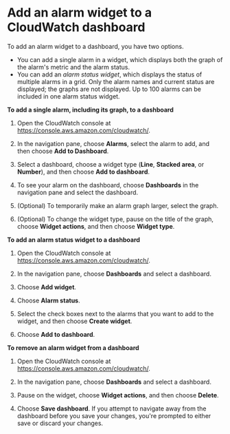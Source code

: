 # Add an alarm widget to a CloudWatch dashboard<a name="add_remove_alarm_dashboard"></a>

To add an alarm widget to a dashboard, you have two options\.
+ You can add a single alarm in a widget, which displays both the graph of the alarm's metric and the alarm status\.
+ You can add an *alarm status widget*, which displays the status of multiple alarms in a grid\. Only the alarm names and current status are displayed; the graphs are not displayed\. Up to 100 alarms can be included in one alarm status widget\.

**To add a single alarm, including its graph, to a dashboard**

1. Open the CloudWatch console at [https://console\.aws\.amazon\.com/cloudwatch/](https://console.aws.amazon.com/cloudwatch/)\.

1. In the navigation pane, choose **Alarms**, select the alarm to add, and then choose **Add to Dashboard**\.

1. Select a dashboard, choose a widget type \(**Line**, **Stacked area**, or **Number**\), and then choose **Add to dashboard**\.

1. To see your alarm on the dashboard, choose **Dashboards** in the navigation pane and select the dashboard\.

1. \(Optional\) To temporarily make an alarm graph larger, select the graph\.

1. \(Optional\) To change the widget type, pause on the title of the graph, choose **Widget actions**, and then choose **Widget type**\.

**To add an alarm status widget to a dashboard**

1. Open the CloudWatch console at [https://console\.aws\.amazon\.com/cloudwatch/](https://console.aws.amazon.com/cloudwatch/)\.

1. In the navigation pane, choose **Dashboards** and select a dashboard\.

1. Choose **Add widget**\.

1. Choose **Alarm status**\.

1. Select the check boxes next to the alarms that you want to add to the widget, and then choose **Create widget**\.

1. Choose **Add to dashboard**\.

**To remove an alarm widget from a dashboard**

1. Open the CloudWatch console at [https://console\.aws\.amazon\.com/cloudwatch/](https://console.aws.amazon.com/cloudwatch/)\.

1. In the navigation pane, choose **Dashboards** and select a dashboard\.

1. Pause on the widget, choose **Widget actions**, and then choose **Delete**\.

1. Choose **Save dashboard**\. If you attempt to navigate away from the dashboard before you save your changes, you're prompted to either save or discard your changes\.